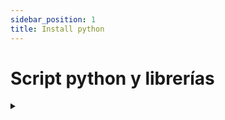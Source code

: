 ```yaml
---
sidebar_position: 1
title: Install python
---
```


# Script python y librerías

<details>
<summary>
</summary>

```bash
#!/bin/bash
echo "Instalación de Python3 y librerías necesarias en Debian 11"
apt update
apt install python3 -y
apt install python3-pip -y

echo "Python3 y Pip correctamente instalados."

# Pymysql
pip3 install pymysql

# Pymodbus
pip3 install pymodbus==2.5.3


# Comprobación
python3 -c "import pymysql; print('OK');"
python3 -c "import pymodbus; print('OK');"
```
</details>
